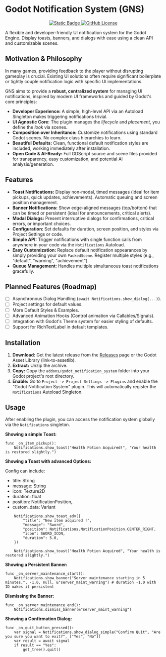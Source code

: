 # Godot Notification System (GNS)

<p align="center">
  <a href="https://godotengine.org/download/windows/">
	  <img alt="Static Badge" src="https://img.shields.io/badge/Godot-4.1.1-blue">
  </a>
  <a href="LICENSE">
	<img alt="GitHub License" src="https://img.shields.io/github/license/AprendaGodot/godot-notification-system">
  </a>
</p>

A flexible and developer-friendly UI notification system for the Godot Engine. Display toasts, banners, and dialogs with ease using a clean API and customizable scenes.

## Motivation & Philosophy

In many games, providing feedback to the player without disrupting gameplay is crucial. Existing UI solutions often require significant boilerplate or tightly couple notification logic with specific UI implementations.

GNS aims to provide a **robust, centralized system** for managing UI notifications, inspired by modern UI frameworks and guided by Godot's core principles:

*   **Developer Experience:** A simple, high-level API via an Autoload Singleton makes triggering notifications trivial.
*   **UI Agnostic Core:** The plugin manages the *lifecycle* and *placement*, you define the *look* via scenes.
*   **Composition over Inheritance:** Customize notifications using standard Godot scenes. No complex class hierarchies to learn.
*   **Beautiful Defaults:** Clean, functional default notification styles are included, working immediately after installation.
*   **Open Code & AI-Ready:** Full GDScript source and scene files provided for transparency, easy customization, and potential AI analysis/generation.

## Features

*   **Toast Notifications:** Display non-modal, timed messages (ideal for item pickups, quick updates, achievements). Automatic queuing and screen position management.
*   **Banner Notifications:** Show edge-aligned messages (top/bottom) that can be timed or persistent (ideal for announcements, critical alerts).
*   **Modal Dialogs:** Present interruptive dialogs for confirmations, critical errors, or important choices.
*   **Configuration:** Set defaults for duration, screen position, and styles via Project Settings or code.
*   **Simple API:** Trigger notifications with single function calls from anywhere in your code via the `Notifications` Autoload.
*   **Easy Customization:** Replace default notification appearances by simply providing your own `PackedScene`. Register multiple styles (e.g., "default", "warning", "achievement").
*   **Queue Management:** Handles multiple simultaneous toast notifications gracefully.

## Planned Features (Roadmap)
*   [ ] Asynchronous Dialog Handling (`await Notifications.show_dialog(...)`).
*   [ ] Project settings for default values.
*   [ ] More Default Styles & Examples.
*   [ ] Advanced Animation Hooks (Control animation via Callables/Signals).
*   [ ] Integration with Godot's Theme system for easier styling of defaults.
*   [ ] Support for RichTextLabel in default templates.

## Installation

1.  **Download:** Get the latest release from the [Releases](link-to-releases) page or the Godot Asset Library (link-to-assetlib).
2.  **Extract:** Unzip the archive.
3.  **Copy:** Copy the `addons/godot_notification_system` folder into your Godot project's root directory.
4.  **Enable:** Go to `Project -> Project Settings -> Plugins` and enable the "Godot Notification System" plugin. This will automatically register the `Notifications` Autoload Singleton.

## Usage

After enabling the plugin, you can access the notification system globally via the `Notifications` singleton.

**Showing a simple Toast:**

```gdscript
func _on_item_pickup():
	Notifications.show_toast("Health Potion Acquired!", "Your health is restored slightly.")
```

**Showing a Toast with advanced Options:**

Config can include: 
- title: String
- message: String
- icon: Texture2D
- duration: float
- position: NotificationPosition,
- custom_data: Variant
```gdscript
	Notifications.show_toast_adv({
		"title": "New item acquired !",
		"message": "Sword",
		"position": Notifications.NotificationPosition.CENTER_RIGHT,
		"icon": SWORD_ICON,
		"duration": 5.0,
	})
```

```gdscript
	Notifications.show_toast("Health Potion Acquired", "Your health is restored slightly.")
```

**Showing a Persistent Banner:**

```gdscript
func _on_server_maintenance_start():
	Notifications.show_banner("Server maintenance starting in 5 minutes.", -1.0, null, &"server_maint_warning") # duration -1.0 with ID makes it persistent
```

**Dismissing the Banner:**

```gdscript
func _on_server_maintenance_end():
	Notifications.dismiss_banner(&"server_maint_warning")
```

**Showing a Confirmation Dialog:**

```gdscript
func _on_quit_button_pressed():
	var signal = Notifications.show_dialog_simple("Confirm Quit", "Are you sure you want to exit?", ["Yes", "No"])
	var result = await signal
	if result == "Yes":
		get_tree().quit()
```
